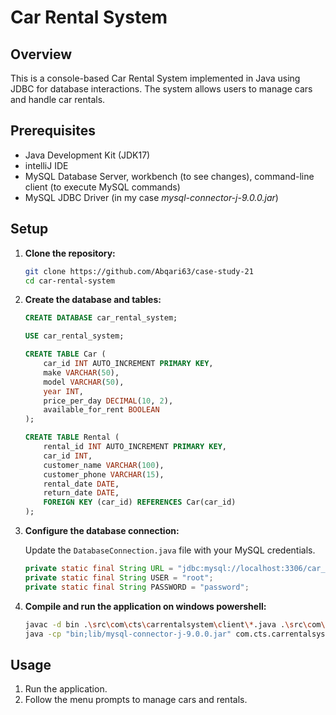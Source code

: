 # Car Rental System

## Overview

This is a console-based Car Rental System implemented in Java using JDBC for database interactions. The system allows users to manage cars and handle car rentals.

## Prerequisites

- Java Development Kit (JDK17)
- intelliJ IDE
- MySQL Database Server, workbench (to see changes), command-line client (to execute MySQL commands)
- MySQL JDBC Driver (in my case *mysql-connector-j-9.0.0.jar*)

## Setup

1. **Clone the repository:**

    ```sh
    git clone https://github.com/Abqari63/case-study-21
    cd car-rental-system
    ```

2. **Create the database and tables:**

    ```sql
    CREATE DATABASE car_rental_system;

    USE car_rental_system;

    CREATE TABLE Car (
        car_id INT AUTO_INCREMENT PRIMARY KEY,
        make VARCHAR(50),
        model VARCHAR(50),
        year INT,
        price_per_day DECIMAL(10, 2),
        available_for_rent BOOLEAN
    );

    CREATE TABLE Rental (
        rental_id INT AUTO_INCREMENT PRIMARY KEY,
        car_id INT,
        customer_name VARCHAR(100),
        customer_phone VARCHAR(15),
        rental_date DATE,
        return_date DATE,
        FOREIGN KEY (car_id) REFERENCES Car(car_id)
    );
    ```

3. **Configure the database connection:**

   Update the `DatabaseConnection.java` file with your MySQL credentials.

    ```java
    private static final String URL = "jdbc:mysql://localhost:3306/car_rental_system";
    private static final String USER = "root";
    private static final String PASSWORD = "password";
    ```

4. **Compile and run the application on windows powershell:**

    ```sh
    javac -d bin .\src\com\cts\carrentalsystem\client\*.java .\src\com\cts\carrentalsystem\dao\*.java .\src\com\cts\carrentalsystem\exception\*.java .\src\com\cts\carrentalsystem\model\*.java .\src\com\cts\carrentalsystem\services\*.java .\src\com\cts\carrentalsystem\util\*.java .\src\com\cts\carrentalsystem\dao\impl\*.java .\src\com\cts\carrentalsystem\services\impl\*.java
    java -cp "bin;lib/mysql-connector-j-9.0.0.jar" com.cts.carrentalsystem.CarRentalSystem
    ```

## Usage

1. Run the application.
2. Follow the menu prompts to manage cars and rentals.
